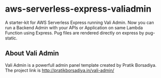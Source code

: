 # aws-serverless-express-valiadmin
A starter-kit for AWS Serverless Express running Vali Admin.
Now you can run a Backend Admin with your APIs or Application on same Lambda Function using Express.
Pug files are rendered directly on express by pug-static.

## About Vali Admin
Vali Admin is a powerfull admin panel template created by Pratik Borsadiya.
The project link is http://pratikborsadiya.in/vali-admin/
